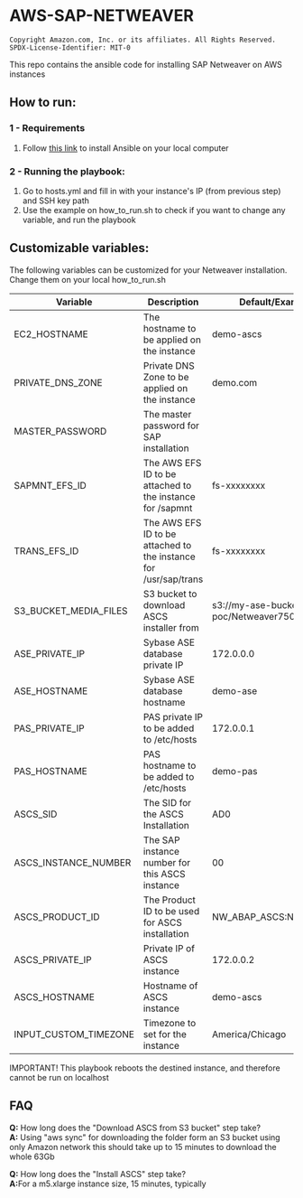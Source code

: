 # AWS-SAP-NETWEAVER

```
Copyright Amazon.com, Inc. or its affiliates. All Rights Reserved.
SPDX-License-Identifier: MIT-0
```

This repo contains the ansible code for installing SAP Netweaver on AWS instances

## How to run: 

### 1 - Requirements

1. Follow <a href=https://docs.ansible.com/ansible/latest/installation_guide/intro_installation.html#selecting-an-ansible-artifact-and-version-to-install>this link</a> to install Ansible on your local computer

### 2 - Running the playbook:
1. Go to hosts.yml and fill in with your instance's IP (from previous step) and SSH key path
2. Use the example on how_to_run.sh to check if you want to change any variable, and run the playbook

## Customizable variables:

The following variables can be customized for your Netweaver installation. Change them on your local how_to_run.sh

Variable | Description | Default/Example Value
--- | --- | ---
EC2_HOSTNAME | The hostname to be applied on the instance | demo-ascs
PRIVATE_DNS_ZONE | Private DNS Zone to be applied on the instance | demo.com
MASTER_PASSWORD | The master password for SAP installation | 
SAPMNT_EFS_ID | The AWS EFS ID to be attached to the instance for /sapmnt | fs-xxxxxxxx
TRANS_EFS_ID | The AWS EFS ID to be attached to the instance for /usr/sap/trans | fs-xxxxxxxx
S3_BUCKET_MEDIA_FILES | S3 bucket to download ASCS installer from | s3://my-ase-bucket-poc/Netweaver750/
ASE_PRIVATE_IP | Sybase ASE database private IP | 172.0.0.0
ASE_HOSTNAME | Sybase ASE database hostname | demo-ase
PAS_PRIVATE_IP | PAS private IP to be added to /etc/hosts | 172.0.0.1
PAS_HOSTNAME | PAS hostname to be added to /etc/hosts | demo-pas
ASCS_SID | The SID for the ASCS Installation | AD0
ASCS_INSTANCE_NUMBER | The SAP instance number for this ASCS instance | 00
ASCS_PRODUCT_ID | The Product ID to be used for ASCS installation |NW_ABAP_ASCS:NW750.SYB.ABAP
ASCS_PRIVATE_IP | Private IP of ASCS instance | 172.0.0.2
ASCS_HOSTNAME | Hostname of ASCS instance | demo-ascs
INPUT_CUSTOM_TIMEZONE | Timezone to set for the instance | America/Chicago

IMPORTANT! This playbook reboots the destined instance, and therefore cannot be run on localhost

## FAQ

<b>Q:</b> How long does the "Download ASCS from S3 bucket" step take?
<br><b>A:</b> Using "aws sync" for downloading the folder form an S3 bucket using only Amazon network this should take up to 15 minutes to download the whole 63Gb

<b>Q:</b> How long does the "Install ASCS" step take?
<br><b>A:</b>For a m5.xlarge instance size, 15 minutes, typically